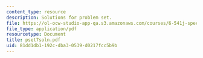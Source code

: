 ```yaml
---
content_type: resource
description: Solutions for problem set.
file: https://ol-ocw-studio-app-qa.s3.amazonaws.com/courses/6-541j-speech-communication-spring-2004/81dd1db1192cdba30539d0217fcc5b9b_pset7soln.pdf
file_type: application/pdf
resourcetype: Document
title: pset7soln.pdf
uid: 81dd1db1-192c-dba3-0539-d0217fcc5b9b
---
```

